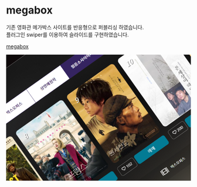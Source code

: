 # megabox

기존 영화관 메가박스 사이트를 반응형으로 퍼블리싱 하였습니다.<br>
플러그인 swiper를 이용하여 슬라이드를 구현하였습니다.


[megabox](https://yellrim.github.io/megabox/)

![megabox이미지](https://github.com/yellrim/megabox/blob/main/README.png)
